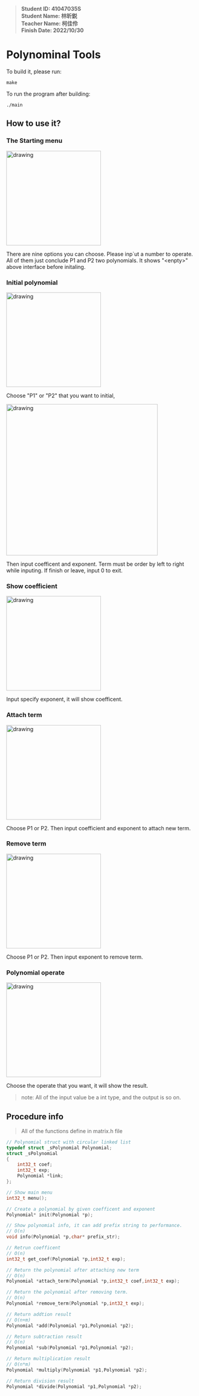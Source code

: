 > **Student ID: 41047035S**  
> **Student Name: 林昕鋭**  
> **Teacher Name: 柯佳伶**  
> **Finish Date: 2022/10/30**

# Polynominal Tools

To build it, please run:
```
make
```

To run the program after building:
```
./main
```

## How to use it?

### The Starting menu
<img src="assets/start.jpg" alt="drawing" width="250"/>

There are nine options you can choose. Please inp`ut a number to operate. All of them just conclude P1 and P2 two polynomials. It shows "\<enpty\>" above interface before initaling.

### Initial polynomial

<img src="assets/initial1.jpg" alt="drawing" width="250"/>

Choose "P1" or "P2" that you want to initial, 

<img src="assets/initial2.jpg" alt="drawing" width="400"/>

Then input coefficent and exponent. Term must be order by left to right while inputing. If finish or leave, input 0 to exit.

### Show coefficient
<img src="assets/show.jpg" alt="drawing" width="250"/>

Input specify exponent, it will show coefficent.

### Attach term
<img src="assets/attach.jpg" alt="drawing" width="250"/>

Choose P1 or P2. Then input coefficient and exponent to attach new term.

### Remove term

<img src="assets/remove.jpg" alt="drawing" width="250"/>

Choose P1 or P2. Then input exponent to remove term.

### Polynomial operate

<img src="assets/add.jpg" alt="drawing" width="250"/>

Choose the operate that you want, it will show the result.



> note: All of the input value be a int type, and the output is so on. 

## Procedure info

> All of the functions define in matrix.h file

```c
// Polynomial struct with circular linked list
typedef struct _sPolynomial Polynomial;
struct _sPolynomial
{
    int32_t coef;
    int32_t exp;
    Polynomial *link;
};

// Show main menu
int32_t menu();

// Create a polynomial by given coefficent and exponent
Polynomial* init(Polynomial *p);

// Show polynomial info, it can add prefix string to performance. 
// O(n)
void info(Polynomial *p,char* prefix_str);

// Retrun coefficent
// O(n)
int32_t get_coef(Polynomial *p,int32_t exp); 

// Return the polynomial after attaching new term
// O(n)
Polynomial *attach_term(Polynomial *p,int32_t coef,int32_t exp);

// Return the polynomial after removing term.
// O(n)
Polynomial *remove_term(Polynomial *p,int32_t exp);

// Return addtion result
// O(n+m)
Polynomial *add(Polynomial *p1,Polynomial *p2);

// Return subtraction result
// O(n)
Polynomial *sub(Polynomial *p1,Polynomial *p2);

// Return multiplication result
// O(n*m)
Polynomial *multiply(Polynomial *p1,Polynomial *p2);

// Return division result
Polynomial *divide(Polynomial *p1,Polynomial *p2);
